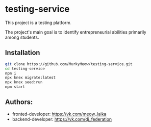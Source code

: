 # testing-service

This project is a testing platform.

The project's main goal is to identify entrepreneurial abilities primarily among students.


## Installation

```sh
git clone https://github.com/MurkyMeow/testing-service.git
cd testing-service
npm i
npx knex migrate:latest
npx knex seed:run
npm start
```

## Authors:
- fronted-developer: https://vk.com/meow_laika
- backend-developer: https://vk.com/dj_federation
